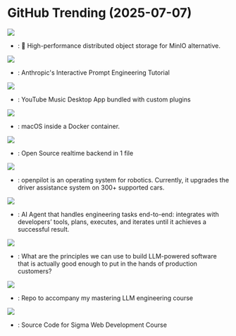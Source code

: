 # GitHub Trending (2025-07-07)

![](https://img.shields.io/badge/Rust-New%20252-green?style=flat-square&logo=appveyor)
- [](https://github.comundefined): 🚀 High-performance distributed object storage for MinIO alternative.

![](https://img.shields.io/badge/Jupyter%20Notebook-New%20460-green?style=flat-square&logo=appveyor)
- [](https://github.comundefined): Anthropic's Interactive Prompt Engineering Tutorial

![](https://img.shields.io/badge/TypeScript-New%201-green?style=flat-square&logo=appveyor)
- [](https://github.comundefined): YouTube Music Desktop App bundled with custom plugins

![](https://img.shields.io/badge/Shell-New%20879-green?style=flat-square&logo=appveyor)
- [](https://github.comundefined): macOS inside a Docker container.

![](https://img.shields.io/badge/Go-New%20180-green?style=flat-square&logo=appveyor)
- [](https://github.comundefined): Open Source realtime backend in 1 file

![](https://img.shields.io/badge/Python-New%20204-green?style=flat-square&logo=appveyor)
- [](https://github.comundefined): openpilot is an operating system for robotics. Currently, it upgrades the driver assistance system on 300+ supported cars.

![](https://img.shields.io/badge/Rust-New%2043-green?style=flat-square&logo=appveyor)
- [](https://github.comundefined): AI Agent that handles engineering tasks end-to-end: integrates with developers’ tools, plans, executes, and iterates until it achieves a successful result.

![](https://img.shields.io/badge/TypeScript-New%20440-green?style=flat-square&logo=appveyor)
- [](https://github.comundefined): What are the principles we can use to build LLM-powered software that is actually good enough to put in the hands of production customers?

![](https://img.shields.io/badge/Jupyter%20Notebook-New%2012-green?style=flat-square&logo=appveyor)
- [](https://github.comundefined): Repo to accompany my mastering LLM engineering course

![](https://img.shields.io/badge/JavaScript-New%2018-green?style=flat-square&logo=appveyor)
- [](https://github.comundefined): Source Code for Sigma Web Development Course

